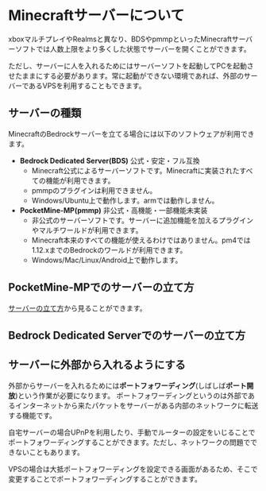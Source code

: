 # Minecraftサーバーについて
xboxマルチプレイやRealmsと異なり、BDSやpmmpといったMinecraftサーバーソフトでは人数上限をより多くした状態でサーバーを開くことができます。

ただし、サーバーに人を入れるためにはサーバーソフトを起動してPCを起動させたままにする必要があります。常に起動ができない環境であれば、外部のサーバーであるVPSを利用することもできます。

## サーバーの種類
MinecraftのBedrockサーバーを立てる場合には以下のソフトウェアが利用できます。

- **Bedrock Dedicated Server(BDS)** 公式・安定・フル互換
    - Minecraft公式によるサーバーソフトです。Minecraftに実装されたすべての機能が利用できます。
    - pmmpのプラグインは利用できません。
    - Windows/Ubuntu上で動作します。armでは動作しません。
- **PocketMine-MP(pmmp)** 非公式・高機能・一部機能未実装
    - 非公式のサーバーソフトです。サーバーに追加機能を加えるプラグインやマルチワールドが利用できます。
    - Minecraft本来のすべての機能が使えるわけではありません。pm4では1.12.xまでのBedrockのワールドが利用できます。
    - Windows/Mac/Linux/Android上で動作します。

## PocketMine-MPでのサーバーの立て方
[サーバーの立て方](/building/README.md)から見ることができます。

## Bedrock Dedicated Serverでのサーバーの立て方


## サーバーに外部から入れるようにする
外部からサーバーを入れるためには**ポートフォワーディング**(しばしば**ポート開放**)という作業が必要になります。
ポートフォワーディングというのは外部であるインターネットから来たパケットをサーバーがある内部のネットワークに転送する機能です。

自宅サーバーの場合UPnPを利用したり、手動でルーターの設定をいじることでポートフォワーディングすることができます。ただし、ネットワークの問題でできないこともあります。

VPSの場合は大抵ポートフォワーディングを設定できる画面があるため、そこで変更することでポートフォワーディングすることができます。